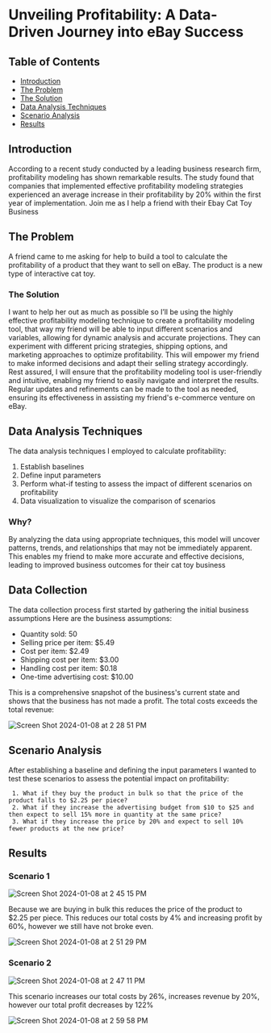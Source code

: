 # Unveiling Profitability: A Data-Driven Journey into eBay Success

<!-- TABLE OF CONTENTS -->
   ## Table of Contents
   - [Introduction](#introduction)
   - [The Problem](#theproblem)
   - [The Solution](#thesolution)
   - [Data Analysis Techniques](#DataAnalysisTechniques)
   - [Scenario Analysis](#Scenarioanalysis)
   - [Results](#results)

## Introduction
According to a recent study conducted by a leading business research firm, profitability modeling has shown remarkable results. The study found that companies that implemented effective profitability modeling strategies experienced an average increase in their profitability by 20% within the first year of implementation. Join me as I help a friend with their Ebay Cat Toy Business

## The Problem
A friend came to me asking for help to build a tool to calculate the profitability of a product that they want to sell on eBay. The product is a new type of interactive cat toy. 

### The Solution
I want to help her out as much as possible so I’ll be using the highly effective profitability modeling technique to create a profitability modeling tool, that way my friend  will be able to input different scenarios and variables, allowing for dynamic analysis and accurate projections. They can experiment with different pricing strategies, shipping options, and marketing approaches to optimize profitability.  This will empower my friend to make informed decisions and adapt their selling strategy accordingly. Rest assured, I will ensure that the profitability modeling tool is user-friendly and intuitive, enabling my friend to easily navigate and interpret the results. Regular updates and refinements can be made to the tool as needed, ensuring its effectiveness in assisting my friend's e-commerce venture on eBay.

## Data Analysis Techniques
The data analysis techniques I employed to calculate profitability:
1. Establish baselines
2. Define input parameters
3. Perform what-if testing to assess the impact of different scenarios on profitability
4. Data visualization to visualize the comparison of scenarios

### Why?
By analyzing the data using appropriate techniques, this model will uncover patterns, trends, and relationships that may not be immediately apparent. This enables my friend to make more accurate and effective decisions, leading to improved business outcomes for their cat toy business

## Data Collection 
The data collection process first started by gathering the initial business assumptions
Here are the business assumptions: 
- Quantity sold: 50
- Selling price per item: $5.49
- Cost per item: $2.49
- Shipping cost per item: $3.00
- Handling cost per item: $0.18
- One-time advertising cost: $10.00

This is a comprehensive snapshot of the business's current state and shows that the business has not made a profit. The total costs exceeds the total revenue: 

![Screen Shot 2024-01-08 at 2 28 51 PM](https://github.com/Melmissymelissa/Data-Modeling-Projects/assets/142250108/c4d8a083-473a-4ac7-9e58-42a559b6dfe1)

## Scenario Analysis
After establishing a baseline and defining the input parameters I wanted to test these scenarios to assess the potential impact on profitability:
 
     1. What if they buy the product in bulk so that the price of the product falls to $2.25 per piece?
     2. What if they increase the advertising budget from $10 to $25 and then expect to sell 15% more in quantity at the same price?
     3. What if they increase the price by 20% and expect to sell 10% fewer products at the new price?

## Results
### Scenario 1
![Screen Shot 2024-01-08 at 2 45 15 PM](https://github.com/Melmissymelissa/Data-Modeling-Projects/assets/142250108/4e3c7eb0-a35f-4963-aee8-f29dcd116ac6)


Because we are buying in bulk this reduces the price of the product to $2.25 per piece. This reduces our total costs by 4% and increasing profit by 60%, however we still have not broke even.

![Screen Shot 2024-01-08 at 2 51 29 PM](https://github.com/Melmissymelissa/Data-Modeling-Projects/assets/142250108/4f49e876-0951-4ec5-901e-98e8a2b27ba2)


### Scenario 2
![Screen Shot 2024-01-08 at 2 47 11 PM](https://github.com/Melmissymelissa/Data-Modeling-Projects/assets/142250108/9c9ca07a-f76f-4621-965f-cfc129bca309)

This scenario increases our total costs by 26%, increases revenue by 20%, however our total profit decreases by 122%

![Screen Shot 2024-01-08 at 2 59 58 PM](https://github.com/Melmissymelissa/Data-Modeling-Projects/assets/142250108/d120f872-bae4-4658-bc04-d1a79b3a540b)



